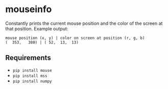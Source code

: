 # mouseinfo
Constantly prints the current mouse position and the color of the screen at that position.
Example output:
```
mouse position (x, y) | color on screen at position (r, g, b)
(  353,   380) | ( 52,  13,  13)
```

## Requirements
* `pip install mouse`
* `pip install mss`
* `pip install numpy`

